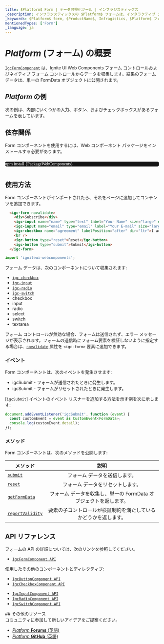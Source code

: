 ```yaml
---
title: $Platform$ Form | データ可視化ツール | インフラジスティックス
_description: インフラジスティックスの $Platform$ フォームは、インタラクティブ コントロールからユーザー入力を収集するために使用されるコンポーネントです。Ignite UI for $Platform$ を使用してアプリケーションを改善します。
_keywords: $Platform$ form, $ProductName$, Infragistics, $Platform$ フォーム, インフラジスティックス
mentionedTypes: ['Form']
_language: ja
---
```

# $Platform$ (フォーム) の概要

[`IgcFormComponent`](https://www.infragistics.com/products/ignite-ui-web-components/docs/typescript/latest/classes/IgcFormComponent.html) は、Ignite UI Web Components フォーム コントロールおよびネイティブ フォーム コントロールからデータを収集します。結果のフォーム データは、単一の FormData オブジェクトに公開されます。

## $Platform$ の例

次の例は、内部にいくつかの入力、ボタン、およびチェックボックスがあるフォームを表しています。

<code-view style="height: 300px"
           data-demos-base-url="{environment:dvDemosBaseUrl}"
           iframe-src="{environment:dvDemosBaseUrl}/inputs/form-overview"
           alt="$Platform$ Form の例"
           github-src="inputs/form/overview">
</code-view>

## 依存関係

Form コンポーネントを使用するには、Web コンポーネント パッケージをインストールする必要があります。

<pre style="background:#141414;color:white;display:inline-block;padding:16x;margin-top:10px;font-family:'Consolas';border-radius:5px;width:100%">
npm install {PackageWebComponents}
</pre>

## 使用方法

Form コンポーネントがインポートされたら、それをページに追加してコンテンツを追加できます。

```html
  <igc-form novalidate>
    <div>Subscribe</div>
    <igc-input name="name" type="text" label="Your Name" size="large" dir="ltr"></igc-input>
    <igc-input name="email" type="email" label="Your E-mail" size="large" dir="ltr"></igc-input>
    <igc-checkbox name="agreement" labelPosition="after" dir="ltr">I accept the license agreement</igc-checkbox>
    <br />
    <igc-button type="reset">Reset</igc-button>
    <igc-button type="submit">Submit</igc-button>
  </igc-form>
```

```ts
import 'igniteui-webcomponents';
```

フォーム データは、次のコンポーネントについて収集されます:
- [`igc-checkbox`](https://www.infragistics.com/products/ignite-ui-web-components/docs/typescript/latest/classes/IgcCheckboxComponent.html)
- [`igc-input`](https://www.infragistics.com/products/ignite-ui-web-components/docs/typescript/latest/classes/IgcInputComponent.html)
- [`igc-radio`](https://www.infragistics.com/products/ignite-ui-web-components/docs/typescript/latest/classes/IgcRadioComponent.html)
- [`igc-switch`](https://www.infragistics.com/products/ignite-ui-web-components/docs/typescript/latest/classes/IgcSwitchComponent.html)
- checkbox
- input
- radio
- select
- switch
- textarea

フォーム コントロールが無効な場合、フォームは送信されず、エラー メッセージが表示されます。フォームの送信時にフォーム要素を検証しないように指定する場合は、[`novalidate`](https://www.infragistics.com/products/ignite-ui-web-components/docs/typescript/latest/classes/IgcFormComponent.html#novalidate) 属性を `<igc-form>` 要素に追加できます。

### イベント

Form コンポーネントは、次のイベントを発生させます:
- igcSubmit - フォームが送信されたときに発生します。
- igcSubmit - フォームがリセットされたときに発生します。

[`igcSubmit`] イベントのイベント リスナーを追加する方法を示す例を次に示します:

```ts
document.addEventListener('igcSubmit', function (event) {
  const customEvent = event as CustomEvent<FormData>;
  console.log(customEvent.detail);
});
```

### メソッド

Form コンポーネントは、次のメソッドを公開します:

| メソッド			| 説明     			|
| ------------- 	|:-------------:			|
|[`submit`](https://www.infragistics.com/products/ignite-ui-web-components/docs/typescript/latest/classes/IgcFormComponent.html#submit)|フォーム データを送信します。|
|[`reset`](https://www.infragistics.com/products/ignite-ui-web-components/docs/typescript/latest/classes/IgcFormComponent.html#reset)|フォーム データをリセットします。|
|[`getFormData`](https://www.infragistics.com/products/ignite-ui-web-components/docs/typescript/latest/classes/IgcFormComponent.html#getFormData)|フォーム データを収集し、単一の FormData オブジェクトを返します。|
|[`reportValidity`](https://www.infragistics.com/products/ignite-ui-web-components/docs/typescript/latest/classes/IgcFormComponent.html#reportValidity)|要素の子コントロールが検証制約を満たしているかどうかを返します。|

## API リファレンス

フォームの API の詳細については、次のリンクを参照してください。
* [`IgcFormComponent API`](https://www.infragistics.com/products/ignite-ui-web-components/docs/typescript/classes/IgcFormComponent.html)

使用したその他のコンポーネントとディレクティブ:
- [`IgcButtonComponent API`](https://www.infragistics.com/products/ignite-ui-web-components/docs/typescript/latest/classes/IgcButtonComponent.html)
- [`IgcCheckboxComponent API`](https://www.infragistics.com/products/ignite-ui-web-components/docs/typescript/latest/classes/IgcCheckboxComponent.html)
* [`IgcInputComponent API`](https://www.infragistics.com/products/ignite-ui-web-components/docs/typescript/latest/classes/IgcInputComponent.html)
* [`IgcRadioComponent API`](https://www.infragistics.com/products/ignite-ui-web-components/docs/typescript/latest/classes/IgcRadioComponent.html)
* [`IgcSwitchComponent API`](https://www.infragistics.com/products/ignite-ui-web-components/docs/typescript/latest/classes/IgcSwitchComponent.html)

<div class="divider"></div>
## その他のリソース

<div class="divider--half"></div>
コミュニティに参加して新しいアイデアをご提案ください。

* [$Platform$ **Forums** (英語)](https://www.infragistics.com/community/forums/f/ignite-ui-for-web-components)
* [$Platform$ **GitHub** (英語)](https://github.com/IgniteUI/igniteui-webcomponents)